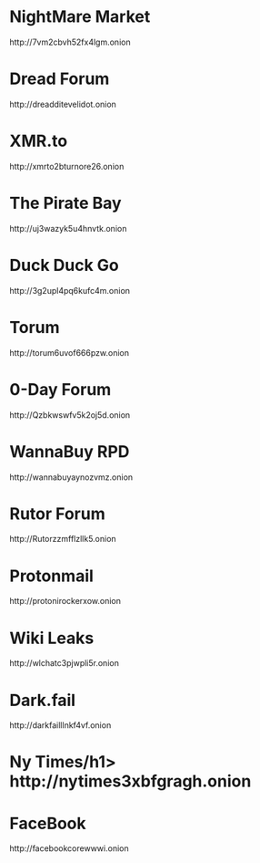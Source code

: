 <html lang="en-US">
  <head>
    <meta charset='utf-8'>
    <meta http-equiv="X-UA-Compatible" content="IE=edge">
    <meta name="viewport" content="width=device-width, initial-scale=1">
    <link rel="stylesheet" href="/hacker/assets/css/style.css?v=e193e8e825d1db5b6c1761cb8026a0d6f0e29142">
    <title>Practical Onions</title>
  </head>
  <body>
    <h1 id="header-2">NightMare Market</h1>
            http://7vm2cbvh52fx4lgm.onion
    <h1 id="header-1">Dread Forum</h1>
           http://dreadditevelidot.onion
    <h1 id="header-1">XMR.to</h1>
            http://xmrto2bturnore26.onion
    <h1 id="header-1">The Pirate Bay</h1>
           http://uj3wazyk5u4hnvtk.onion   
    <h1 id="header-1">Duck Duck Go</h1>
           http://3g2upl4pq6kufc4m.onion
    <h1 id="header-1">Torum</h1>
           http://torum6uvof666pzw.onion
    <h1 id="header-1">0-Day Forum</h1>
           http://Qzbkwswfv5k2oj5d.onion
    <h1 id="header-1">WannaBuy RPD</h1>
            http://wannabuyaynozvmz.onion
    <h1 id="header-1">Rutor Forum</h1>
           http://Rutorzzmfflzllk5.onion
    <h1 id="header-1">Protonmail</h1>
            http://protonirockerxow.onion
    <h1 id="header-1">Wiki Leaks</h1>
           http://wlchatc3pjwpli5r.onion  
    <h1 id="header-1">Dark.fail</h1>
           http://darkfailllnkf4vf.onion
    <h1 id="header-1">Ny Times/h1>
           http://nytimes3xbfgragh.onion
    <h1 id="header-1">FaceBook</h1>
           http://facebookcorewwwi.onion
  </body>
</html>
